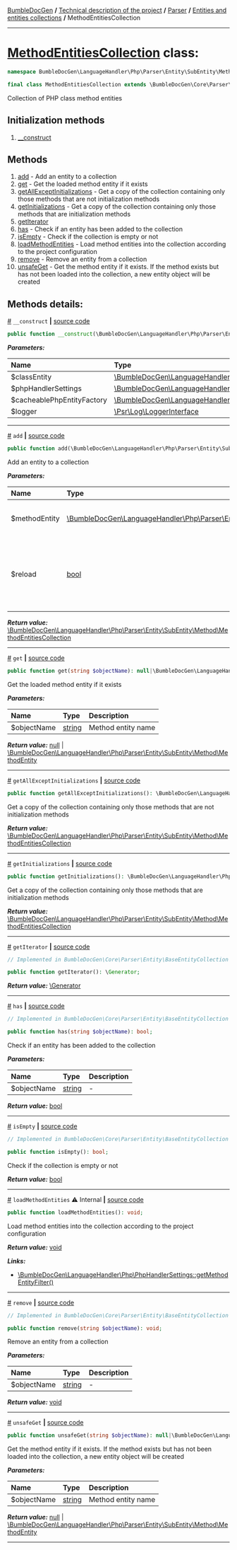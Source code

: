 [BumbleDocGen](/docs/README.md) **/**
[Technical description of the project](/docs/tech/readme.md) **/**
[Parser](/docs/tech/02_parser/readme.md) **/**
[Entities and entities collections](/docs/tech/02_parser/entity.md) **/**
MethodEntitiesCollection

---


# [MethodEntitiesCollection](https://github.com/bumble-tech/bumble-doc-gen/blob/master/src/LanguageHandler/Php/Parser/Entity/SubEntity/Method/MethodEntitiesCollection.php#L22) class:

```php
namespace BumbleDocGen\LanguageHandler\Php\Parser\Entity\SubEntity\Method;

final class MethodEntitiesCollection extends \BumbleDocGen\Core\Parser\Entity\BaseEntityCollection implements \IteratorAggregate
```
Collection of PHP class method entities

## Initialization methods

1. [__construct](#m-construct) 
## Methods

1. [add](#madd) - Add an entity to a collection
1. [get](#mget) - Get the loaded method entity if it exists
1. [getAllExceptInitializations](#mgetallexceptinitializations) - Get a copy of the collection containing only those methods that are not initialization methods
1. [getInitializations](#mgetinitializations) - Get a copy of the collection containing only those methods that are initialization methods
1. [getIterator](#mgetiterator) 
1. [has](#mhas) - Check if an entity has been added to the collection
1. [isEmpty](#misempty) - Check if the collection is empty or not
1. [loadMethodEntities](#mloadmethodentities) - Load method entities into the collection according to the project configuration
1. [remove](#mremove) - Remove an entity from a collection
1. [unsafeGet](#munsafeget) - Get the method entity if it exists. If the method exists but has not been loaded into the collection, a new entity object will be created

## Methods details:

<a name="m-construct" href="#m-construct">#</a> `__construct`  **|** [source code](https://github.com/bumble-tech/bumble-doc-gen/blob/master/src/LanguageHandler/Php/Parser/Entity/SubEntity/Method/MethodEntitiesCollection.php#L26)
```php
public function __construct(\BumbleDocGen\LanguageHandler\Php\Parser\Entity\ClassLikeEntity $classEntity, \BumbleDocGen\LanguageHandler\Php\PhpHandlerSettings $phpHandlerSettings, \BumbleDocGen\LanguageHandler\Php\Parser\Entity\Cache\CacheablePhpEntityFactory $cacheablePhpEntityFactory, \Psr\Log\LoggerInterface $logger);
```

***Parameters:***

| Name | Type | Description |
|:-|:-|:-|
$classEntity | [\BumbleDocGen\LanguageHandler\Php\Parser\Entity\ClassLikeEntity](https://github.com/bumble-tech/bumble-doc-gen/blob/master/src/LanguageHandler/Php/Parser/Entity/ClassLikeEntity.php) | - |
$phpHandlerSettings | [\BumbleDocGen\LanguageHandler\Php\PhpHandlerSettings](https://github.com/bumble-tech/bumble-doc-gen/blob/master/src/LanguageHandler/Php/PhpHandlerSettings.php) | - |
$cacheablePhpEntityFactory | [\BumbleDocGen\LanguageHandler\Php\Parser\Entity\Cache\CacheablePhpEntityFactory](https://github.com/bumble-tech/bumble-doc-gen/blob/master/src/LanguageHandler/Php/Parser/Entity/Cache/CacheablePhpEntityFactory.php) | - |
$logger | [\Psr\Log\LoggerInterface](https://github.com/php-fig/log/blob/master/src/LoggerInterface.php) | - |

---

<a name="madd" href="#madd">#</a> `add`  **|** [source code](https://github.com/bumble-tech/bumble-doc-gen/blob/master/src/LanguageHandler/Php/Parser/Entity/SubEntity/Method/MethodEntitiesCollection.php#L82)
```php
public function add(\BumbleDocGen\LanguageHandler\Php\Parser\Entity\SubEntity\Method\MethodEntityInterface $methodEntity, bool $reload = false): \BumbleDocGen\LanguageHandler\Php\Parser\Entity\SubEntity\Method\MethodEntitiesCollection;
```
Add an entity to a collection

***Parameters:***

| Name | Type | Description |
|:-|:-|:-|
$methodEntity | [\BumbleDocGen\LanguageHandler\Php\Parser\Entity\SubEntity\Method\MethodEntityInterface](https://github.com/bumble-tech/bumble-doc-gen/blob/master/src/LanguageHandler/Php/Parser/Entity/SubEntity/Method/MethodEntityInterface.php) | Entity to be added to the collection |
$reload | [bool](https://www.php.net/manual/en/language.types.boolean.php) | Replace an entity with a new one if one has already been loaded previously |

***Return value:*** [\BumbleDocGen\LanguageHandler\Php\Parser\Entity\SubEntity\Method\MethodEntitiesCollection](https://github.com/bumble-tech/bumble-doc-gen/blob/master/src/LanguageHandler/Php/Parser/Entity/SubEntity/Method/MethodEntitiesCollection.php)

---

<a name="mget" href="#mget">#</a> `get`  **|** [source code](https://github.com/bumble-tech/bumble-doc-gen/blob/master/src/LanguageHandler/Php/Parser/Entity/SubEntity/Method/MethodEntitiesCollection.php#L98)
```php
public function get(string $objectName): null|\BumbleDocGen\LanguageHandler\Php\Parser\Entity\SubEntity\Method\MethodEntity;
```
Get the loaded method entity if it exists

***Parameters:***

| Name | Type | Description |
|:-|:-|:-|
$objectName | [string](https://www.php.net/manual/en/language.types.string.php) | Method entity name |

***Return value:*** [null](https://www.php.net/manual/en/language.types.null.php) | [\BumbleDocGen\LanguageHandler\Php\Parser\Entity\SubEntity\Method\MethodEntity](https://github.com/bumble-tech/bumble-doc-gen/blob/master/src/LanguageHandler/Php/Parser/Entity/SubEntity/Method/MethodEntity.php)

---

<a name="mgetallexceptinitializations" href="#mgetallexceptinitializations">#</a> `getAllExceptInitializations`  **|** [source code](https://github.com/bumble-tech/bumble-doc-gen/blob/master/src/LanguageHandler/Php/Parser/Entity/SubEntity/Method/MethodEntitiesCollection.php#L162)
```php
public function getAllExceptInitializations(): \BumbleDocGen\LanguageHandler\Php\Parser\Entity\SubEntity\Method\MethodEntitiesCollection;
```
Get a copy of the collection containing only those methods that are not initialization methods

***Return value:*** [\BumbleDocGen\LanguageHandler\Php\Parser\Entity\SubEntity\Method\MethodEntitiesCollection](https://github.com/bumble-tech/bumble-doc-gen/blob/master/src/LanguageHandler/Php/Parser/Entity/SubEntity/Method/MethodEntitiesCollection.php)

---

<a name="mgetinitializations" href="#mgetinitializations">#</a> `getInitializations`  **|** [source code](https://github.com/bumble-tech/bumble-doc-gen/blob/master/src/LanguageHandler/Php/Parser/Entity/SubEntity/Method/MethodEntitiesCollection.php#L140)
```php
public function getInitializations(): \BumbleDocGen\LanguageHandler\Php\Parser\Entity\SubEntity\Method\MethodEntitiesCollection;
```
Get a copy of the collection containing only those methods that are initialization methods

***Return value:*** [\BumbleDocGen\LanguageHandler\Php\Parser\Entity\SubEntity\Method\MethodEntitiesCollection](https://github.com/bumble-tech/bumble-doc-gen/blob/master/src/LanguageHandler/Php/Parser/Entity/SubEntity/Method/MethodEntitiesCollection.php)

---

<a name="mgetiterator" href="#mgetiterator">#</a> `getIterator`  **|** [source code](https://github.com/bumble-tech/bumble-doc-gen/blob/master/src/Core/Parser/Entity/BaseEntityCollection.php#L11)
```php
// Implemented in BumbleDocGen\Core\Parser\Entity\BaseEntityCollection

public function getIterator(): \Generator;
```

***Return value:*** [\Generator](https://www.php.net/manual/en/language.generators.overview.php)

---

<a name="mhas" href="#mhas">#</a> `has`  **|** [source code](https://github.com/bumble-tech/bumble-doc-gen/blob/master/src/Core/Parser/Entity/BaseEntityCollection.php#L42)
```php
// Implemented in BumbleDocGen\Core\Parser\Entity\BaseEntityCollection

public function has(string $objectName): bool;
```
Check if an entity has been added to the collection

***Parameters:***

| Name | Type | Description |
|:-|:-|:-|
$objectName | [string](https://www.php.net/manual/en/language.types.string.php) | - |

***Return value:*** [bool](https://www.php.net/manual/en/language.types.boolean.php)

---

<a name="misempty" href="#misempty">#</a> `isEmpty`  **|** [source code](https://github.com/bumble-tech/bumble-doc-gen/blob/master/src/Core/Parser/Entity/BaseEntityCollection.php#L52)
```php
// Implemented in BumbleDocGen\Core\Parser\Entity\BaseEntityCollection

public function isEmpty(): bool;
```
Check if the collection is empty or not

***Return value:*** [bool](https://www.php.net/manual/en/language.types.boolean.php)

---

<a name="mloadmethodentities" href="#mloadmethodentities">#</a> `loadMethodEntities` ⚠️ Internal  **|** [source code](https://github.com/bumble-tech/bumble-doc-gen/blob/master/src/LanguageHandler/Php/Parser/Entity/SubEntity/Method/MethodEntitiesCollection.php#L45)
```php
public function loadMethodEntities(): void;
```
Load method entities into the collection according to the project configuration

***Return value:*** [void](https://www.php.net/manual/en/language.types.void.php)

***Links:***
- [\BumbleDocGen\LanguageHandler\Php\PhpHandlerSettings::getMethodEntityFilter()](/docs/tech/02_parser/classes/PhpHandlerSettings.md#mgetmethodentityfilter)

---

<a name="mremove" href="#mremove">#</a> `remove`  **|** [source code](https://github.com/bumble-tech/bumble-doc-gen/blob/master/src/Core/Parser/Entity/BaseEntityCollection.php#L32)
```php
// Implemented in BumbleDocGen\Core\Parser\Entity\BaseEntityCollection

public function remove(string $objectName): void;
```
Remove an entity from a collection

***Parameters:***

| Name | Type | Description |
|:-|:-|:-|
$objectName | [string](https://www.php.net/manual/en/language.types.string.php) | - |

***Return value:*** [void](https://www.php.net/manual/en/language.types.void.php)

---

<a name="munsafeget" href="#munsafeget">#</a> `unsafeGet`  **|** [source code](https://github.com/bumble-tech/bumble-doc-gen/blob/master/src/LanguageHandler/Php/Parser/Entity/SubEntity/Method/MethodEntitiesCollection.php#L114)
```php
public function unsafeGet(string $objectName): null|\BumbleDocGen\LanguageHandler\Php\Parser\Entity\SubEntity\Method\MethodEntity;
```
Get the method entity if it exists. If the method exists but has not been loaded into the collection, a new entity object will be created

***Parameters:***

| Name | Type | Description |
|:-|:-|:-|
$objectName | [string](https://www.php.net/manual/en/language.types.string.php) | Method entity name |

***Return value:*** [null](https://www.php.net/manual/en/language.types.null.php) | [\BumbleDocGen\LanguageHandler\Php\Parser\Entity\SubEntity\Method\MethodEntity](https://github.com/bumble-tech/bumble-doc-gen/blob/master/src/LanguageHandler/Php/Parser/Entity/SubEntity/Method/MethodEntity.php)

---
